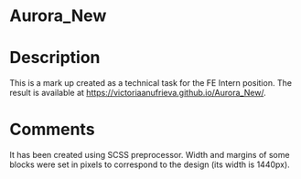 # Aurora_New

# Description
This is a mark up created as a technical task for the FE Intern position.
The result is available at https://victoriaanufrieva.github.io/Aurora_New/.

# Comments
It has been created using SCSS preprocessor.
Width and margins of some blocks were set in pixels to correspond to the design (its width is 1440px).
